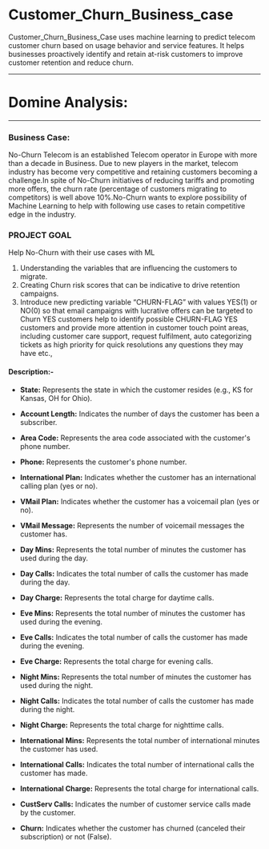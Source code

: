 # Customer_Churn_Business_case
Customer_Churn_Business_Case uses machine learning to predict telecom customer churn based on usage behavior and service features. It helps businesses proactively identify and retain at-risk customers to improve customer retention and reduce churn.


---
# **Domine Analysis:**
---
### Business Case:
No-Churn Telecom is an established Telecom operator in Europe with more than a decade in Business. Due to new players in the market, telecom industry has become very competitive and retaining customers becoming a challenge.In spite of No-Churn initiatives of reducing tariffs and promoting more offers, the churn rate (percentage of customers migrating to competitors) is well above 10%.No-Churn wants to explore possibility of Machine Learning to help with following use cases to retain competitive edge in the industry.

### PROJECT GOAL
Help No-Churn with their use cases with ML

1. Understanding the variables that are influencing the customers to migrate.
2. Creating Churn risk scores that can be indicative to drive retention campaigns.
3. Introduce new predicting variable “CHURN-FLAG” with values YES(1) or NO(0) so that email campaigns with lucrative offers can be targeted to Churn YES customers help to identify possible CHURN-FLAG YES customers and provide more attention in customer touch point areas, including customer care support, request fulfilment, auto categorizing tickets as high priority for quick resolutions any questions they may have etc.,
#### **Description:-**

 * **State:** Represents the state in which the customer resides (e.g., KS for Kansas, OH for Ohio).

 * **Account Length:** Indicates the number of days the customer has been a subscriber.

 * **Area Code:** Represents the area code associated with the customer's phone number.

 * **Phone:** Represents the customer's phone number.

 * **International Plan:** Indicates whether the customer has an international calling plan (yes or no).

 * **VMail Plan:** Indicates whether the customer has a voicemail plan (yes or no).

 * **VMail Message:** Represents the number of voicemail messages the customer has.

 * **Day Mins:** Represents the total number of minutes the customer has used during the day.

 * **Day Calls:** Indicates the total number of calls the customer has made during the day.

 * **Day Charge:** Represents the total charge for daytime calls.

 * **Eve Mins:** Represents the total number of minutes the customer has used during the evening.

 * **Eve Calls:** Indicates the total number of calls the customer has made during the evening.

 * **Eve Charge:** Represents the total charge for evening calls.

 * **Night Mins:** Represents the total number of minutes the customer has used during the night.

 * **Night Calls:** Indicates the total number of calls the customer has made during the night.

 * **Night Charge:** Represents the total charge for nighttime calls.

 * **International Mins:** Represents the total number of international minutes the customer has used.

 * **International Calls:** Indicates the total number of international calls the customer has made.

 * **International Charge:** Represents the total charge for international calls.

 * **CustServ Calls:** Indicates the number of customer service calls made by the customer.

 * **Churn:** Indicates whether the customer has churned (canceled their subscription) or not (False).
